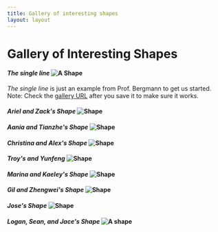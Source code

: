 ```yaml
---
title: Gallery of interesting shapes
layout: layout
---
```


# Gallery of Interesting Shapes



#### *The single line* ![A Shape](http://UW-GEOG458-Winter2017.github.io/galleries/shapes/lrb9-gallery.svg)
*The single line* is just an example from Prof. Bergmann to get us started. Note: Check the [gallery URL](http://UW-GEOG458-Winter2017.github.io/shapes.html) after you save it to make sure it works.

#### *Ariel and Zack's Shape* ![Shape](http://UW-GEOG458-Winter2017.github.io/galleries/shapes/ariel-zack.svg)

#### *Aania and Tianzhe's Shape* ![Shape](http://UW-GEOG458-Winter2017.github.io/galleries/shapes/Turtles_shape.svg)

#### *Christina and Alex's Shape* ![Shape](http://UW-GEOG458-Winter2017.github.io/galleries/shapes/christina-gallery.svg)

#### *Troy's and Yunfeng* ![Shape](http://UW-GEOG458-Winter2017.github.io/galleries/shapes/troy94-gallery.svg)

#### *Marina and Kaeley's Shape* ![Shape](http://UW-GEOG458-Winter2017.github.io/galleries/shapes/turtle-circle.svg)

#### *Gil and Zhengwei's Shape* ![Shape](https://UW-GEOG458-Winter2017.github.io/galleries/shapes/Snowflake.svg)

#### *Jose's Shape* ![Shape](https://UW-GEOG458-Winter2017.github.io/galleries/shapes/loperz23-gallery.svg)

#### *Logan, Sean, and Jace's Shape*  ![A shape](http://uw-geog458-winter2017.github.io/galleries/shapes/American-Rings.svg)
